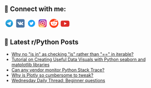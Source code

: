 ## 🔎 Connect with me:
[<img src="https://github.com/bullbesh/bullbesh/blob/main/images/Telegram.png" width="32" height="32" />](https://t.me/bullbesh)
[<img src="https://github.com/bullbesh/bullbesh/blob/main/images/VK.png" width="32" height="32" />](https://vk.com/bullbesh)
[<img src="https://github.com/bullbesh/bullbesh/blob/main/images/Twitter.png" width="32" height="32" />](https://twitter.com/bullbesh1)
[<img src="https://github.com/bullbesh/bullbesh/blob/main/images/Instagram.png" width="32" height="32" />](https://www.instagram.com/bullbesh)
[<img src="https://github.com/bullbesh/bullbesh/blob/main/images/Reddit.png" width="32" height="32" />](https://www.reddit.com/user/bullbesh)
[<img src="https://github.com/bullbesh/bullbesh/blob/main/images/YouTube.png" width="32" height="32" />](https://www.youtube.com/channel/UCtfjRs6uzgq5mfm8S06WTcg)

## 📕 Latest r/Python Posts
<!-- BLOG-POST-LIST:START -->
- [Why no &quot;is in&quot; as checking &quot;is&quot; rather than &quot;==&quot; in iterable?](https://www.reddit.com/r/Python/comments/1cn4j8z/why_no_is_in_as_checking_is_rather_than_in/)
- [Tutorial on Creating Useful Data Visuals with Python seaborn and matplotlib libraries](https://www.reddit.com/r/Python/comments/1cn24ar/tutorial_on_creating_useful_data_visuals_with/)
- [Can any vendor monitor Python Stack Trace?](https://www.reddit.com/r/Python/comments/1cn0idq/can_any_vendor_monitor_python_stack_trace/)
- [Why is Plotly so cumbersome to tweak?](https://www.reddit.com/r/Python/comments/1cn01jc/why_is_plotly_so_cumbersome_to_tweak/)
- [Wednesday Daily Thread: Beginner questions](https://www.reddit.com/r/Python/comments/1cmqqgn/wednesday_daily_thread_beginner_questions/)
<!-- BLOG-POST-LIST:END -->
